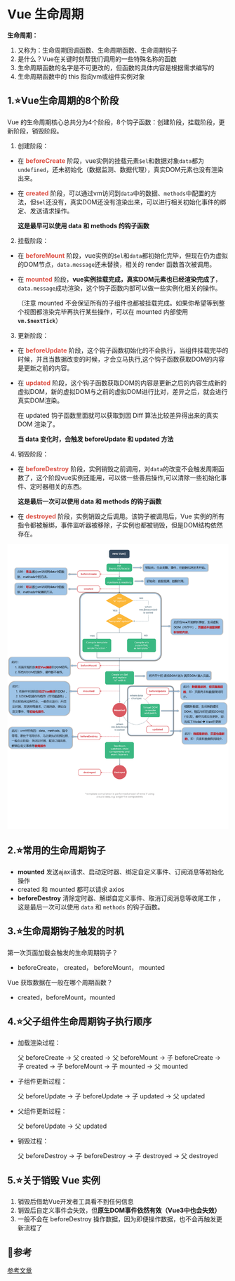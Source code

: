# Vue 生命周期

**生命周期：**

1. 又称为：生命周期回调函数、生命周期函数、生命周期钩子
2. 是什么？Vue在关键时刻帮我们调用的一些特殊名称的函数
3. 生命周期函数的名字是不可更改的，但函数的具体内容是根据需求编写的
4. 生命周期函数中的 this 指向vm或组件实例对象



## 1.:star:Vue生命周期的8个阶段

Vue 的生命周期核心总共分为4个阶段，8个钩子函数：创建阶段，挂载阶段，更新阶段，销毁阶段。

1. 创建阶段： 

- 在 <strong style="color:#DD5145">beforeCreate</strong> 阶段，vue实例的挂载元素`$el`和数据对象`data`都为`undefined`，还未初始化（数据监测、数据代理），真实DOM元素也没有渲染出来。

- 在 <strong style="color:#DD5145">created</strong> 阶段，可以通过vm访问到`data`中的数据、`methods`中配置的方法，但`$el`还没有，真实DOM还没有渲染出来，可以进行相关初始化事件的绑定、发送请求操作。

  **这是最早可以使用 data 和 methods 的钩子函数**

2. 挂载阶段：

- 在 <strong style="color:#DD5145">beforeMount</strong>  阶段，vue实例的`$el`和`data`都初始化完毕，但现在仍为虚拟的DOM节点，`data.message`还未替换，相关的 render 函数首次被调用。

- 在 <strong style="color:#DD5145">mounted</strong>  阶段，**vue实例挂载完成，真实DOM元素也已经渲染完成了**，`data.message`成功渲染，这个钩子函数内部可以做一些实例化相关的操作。

  （注意 mounted 不会保证所有的子组件也都被挂载完成。如果你希望等到整个视图都渲染完毕再执行某些操作，可以在 mounted 内部使用 **`vm.$nextTick`**）

3. 更新阶段：

- 在 <strong style="color:#DD5145">beforeUpdate</strong>  阶段，这个钩子函数初始化的不会执行，当组件挂载完毕的时候，并且当数据改变的时候，才会立马执行,这个钩子函数获取DOM的内容是更新之前的内容。

- 在 <strong style="color:#DD5145">updated</strong>  阶段，这个钩子函数获取DOM的内容是更新之后的内容生成新的虚拟DOM，新的虚拟DOM与之前的虚拟DOM进行比对，差异之后，就会进行真实DOM渲染。

  在 updated 钩子函数里面就可以获取到因 Diff 算法比较差异得出来的真实 DOM 渲染了。
  
  **当 data 变化时，会触发 beforeUpdate 和 updated 方法**

4. 销毁阶段：

- 在 <strong style="color:#DD5145">beforeDestroy</strong>  阶段，实例销毁之前调用，对`data`的改变不会触发周期函数了，这个阶段vue实例还能用，可以做一些善后操作,可以清除一些初始化事件、定时器相关的东西。

  **这是最后一次可以使用 data 和 methods 的钩子函数**

- 在 <strong style="color:#DD5145">destroyed</strong>  阶段，实例销毁之后调用。该钩子被调用后，Vue 实例的所有指令都被解绑，事件监听器被移除，子实例也都被销毁，但是DOM结构依然存在。

![](LifeCycle.assets/Vue2_生命周期.png)



## 2.:star:常用的生命周期钩子

- **mounted** 发送ajax请求、启动定时器、绑定自定义事件、订阅消息等初始化操作
- created 和 mounted 都可以请求 axios
- **beforeDestroy** 清除定时器、解绑自定义事件、取消订阅消息等收尾工作 ，这是最后一次可以使用 `data` 和 `methods` 的钩子函数。



## 3.:star:生命周期钩子触发的时机

第一次页面加载会触发的生命周期钩子？

- beforeCreate， created， beforeMount， mounted

Vue 获取数据在一般在哪个周期函数？

- created，beforeMount，mounted



## 4.:star:父子组件生命周期钩子执行顺序

- 加载渲染过程：

  父 beforeCreate -> 父 created -> 父 beforeMount -> 子 beforeCreate -> 子 created -> 子 beforeMount -> 子 mounted -> 父 mounted

- 子组件更新过程：

  父 beforeUpdate -> 子 beforeUpdate -> 子 updated -> 父 updated

- 父组件更新过程：

  父 beforeUpdate -> 父 updated

- 销毁过程：

  父 beforeDestroy -> 子 beforeDestroy -> 子 destroyed -> 父 destroyed



## 5.:star:关于销毁 Vue 实例

1. 销毁后借助Vue开发者工具看不到任何信息
2. 销毁后自定义事件会失效，但**原生DOM事件依然有效（Vue3中也会失效）**
3. 一般不会在 beforeDestroy 操作数据，因为即便操作数据，也不会再触发更新流程了



## :page_facing_up:参考

[参考文章](https://blog.csdn.net/weixin_53934815/article/details/129092938)